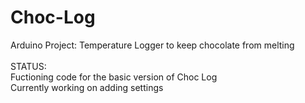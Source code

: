 # Choc-Log
Arduino Project: Temperature Logger to keep chocolate from melting </br>
</br>
STATUS: </br>
Fuctioning code for the basic version of Choc Log </br>
Currently working on adding settings
